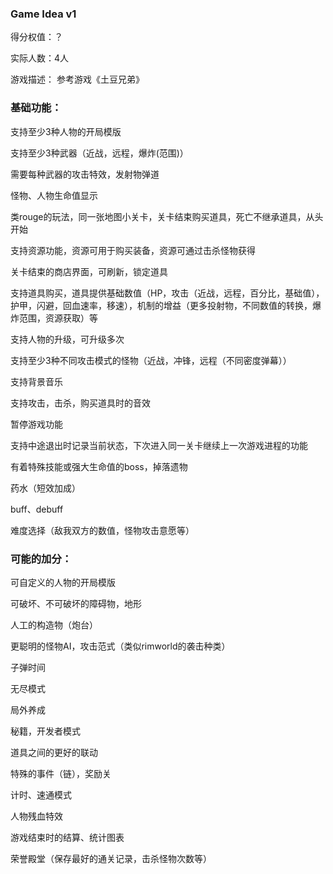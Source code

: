 ### Game Idea v1

得分权值：？

实际⼈数：4⼈

游戏描述： 参考游戏《土豆兄弟》

### 基础功能：

支持至少3种人物的开局模版

⽀持⾄少3种武器（近战，远程，爆炸(范围)）

需要每种武器的攻击特效，发射物弹道

怪物、人物⽣命值显示

类rouge的玩法，同一张地图小关卡，关卡结束购买道具，死亡不继承道具，从头开始

⽀持资源功能，资源可⽤于购买装备，资源可通过击杀怪物获得

关卡结束的商店界面，可刷新，锁定道具

⽀持道具购买，道具提供基础数值（HP，攻击（近战，远程，百分比，基础值），护甲，闪避，回血速率，移速），机制的增益（更多投射物，不同数值的转换，爆炸范围，资源获取）等

⽀持人物的升级，可升级多次

⽀持至少3种不同攻击模式的怪物（近战，冲锋，远程（不同密度弹幕））

⽀持背景⾳乐

⽀持攻击，击杀，购买道具时的⾳效

暂停游戏功能

⽀持中途退出时记录当前状态，下次进⼊同⼀关卡继续上⼀次游戏进程的功能

有着特殊技能或强⼤⽣命值的boss，掉落遗物

药水（短效加成）

buff、debuff

难度选择（敌我双方的数值，怪物攻击意愿等）

### 可能的加分：

可自定义的人物的开局模版

可破坏、不可破坏的障碍物，地形

人工的构造物（炮台）

更聪明的怪物AI，攻击范式（类似rimworld的袭击种类）

子弹时间

无尽模式

局外养成

秘籍，开发者模式

道具之间的更好的联动

特殊的事件（链），奖励关

计时、速通模式

人物残血特效

游戏结束时的结算、统计图表

荣誉殿堂（保存最好的通关记录，击杀怪物次数等）

